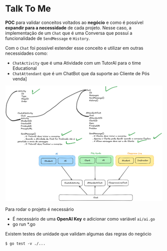 # Talk To Me

**POC** para validar conceitos voltados ao **negócio** e como é possível **expandir para a necessidade** de cada projeto.
Nesse caso, a implementação de um `Chat` que é uma Conversa que possuí a funcionalidade de `SendMessage` e `History`.

Com o `Chat` foi possível estender esse conceito e utilizar em outras necessidades como:

- `ChatActivity` que é uma Atividade com um TutorAI para o time Educational
- `ChatAttendant` que é um ChatBot que da suporte ao Cliente de Pós venda]

![solution-architecture.png](solution-architecture.png)

Para rodar o projeto é necessário

- É necessário de uma **OpenAI Key** e adicionar como variável `ai/ai.go`
- go run *.go

Existem testes de unidade que validam algumas das regras do negócio

```shell
$ go test -v ./...
```
